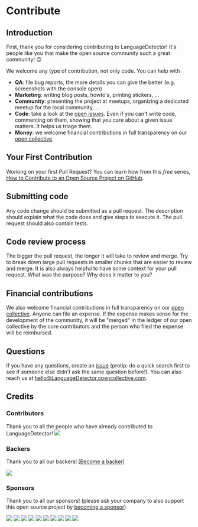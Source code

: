 # Contribute

## Introduction

First, thank you for considering contributing to LanguageDetector! It's people like you that make the open source community such a great community! 😊

We welcome any type of contribution, not only code. You can help with 
- **QA**: file bug reports, the more details you can give the better (e.g. screenshots with the console open)
- **Marketing**: writing blog posts, howto's, printing stickers, ...
- **Community**: presenting the project at meetups, organizing a dedicated meetup for the local community, ...
- **Code**: take a look at the [open issues](issues). Even if you can't write code, commenting on them, showing that you care about a given issue matters. It helps us triage them.
- **Money**: we welcome financial contributions in full transparency on our [open collective](https://opencollective.com/LanguageDetector).

## Your First Contribution

Working on your first Pull Request? You can learn how from this *free* series, [How to Contribute to an Open Source Project on GitHub](https://egghead.io/series/how-to-contribute-to-an-open-source-project-on-github).

## Submitting code

Any code change should be submitted as a pull request. The description should explain what the code does and give steps to execute it. The pull request should also contain tests.

## Code review process

The bigger the pull request, the longer it will take to review and merge. Try to break down large pull requests in smaller chunks that are easier to review and merge.
It is also always helpful to have some context for your pull request. What was the purpose? Why does it matter to you?

## Financial contributions

We also welcome financial contributions in full transparency on our [open collective](https://opencollective.com/LanguageDetector).
Anyone can file an expense. If the expense makes sense for the development of the community, it will be "merged" in the ledger of our open collective by the core contributors and the person who filed the expense will be reimbursed.

## Questions

If you have any questions, create an [issue](issue) (protip: do a quick search first to see if someone else didn't ask the same question before!).
You can also reach us at hello@LanguageDetector.opencollective.com.

## Credits

### Contributors

Thank you to all the people who have already contributed to LanguageDetector!
<a href="graphs/contributors"><img src="https://opencollective.com/LanguageDetector/contributors.svg?width=890" /></a>


### Backers

Thank you to all our backers! [[Become a backer](https://opencollective.com/LanguageDetector#backer)]

<a href="https://opencollective.com/LanguageDetector#backers" target="_blank"><img src="https://opencollective.com/LanguageDetector/backers.svg?width=890"></a>


### Sponsors

Thank you to all our sponsors! (please ask your company to also support this open source project by [becoming a sponsor](https://opencollective.com/LanguageDetector#sponsor))

<a href="https://opencollective.com/LanguageDetector/sponsor/0/website" target="_blank"><img src="https://opencollective.com/LanguageDetector/sponsor/0/avatar.svg"></a>
<a href="https://opencollective.com/LanguageDetector/sponsor/1/website" target="_blank"><img src="https://opencollective.com/LanguageDetector/sponsor/1/avatar.svg"></a>
<a href="https://opencollective.com/LanguageDetector/sponsor/2/website" target="_blank"><img src="https://opencollective.com/LanguageDetector/sponsor/2/avatar.svg"></a>
<a href="https://opencollective.com/LanguageDetector/sponsor/3/website" target="_blank"><img src="https://opencollective.com/LanguageDetector/sponsor/3/avatar.svg"></a>
<a href="https://opencollective.com/LanguageDetector/sponsor/4/website" target="_blank"><img src="https://opencollective.com/LanguageDetector/sponsor/4/avatar.svg"></a>
<a href="https://opencollective.com/LanguageDetector/sponsor/5/website" target="_blank"><img src="https://opencollective.com/LanguageDetector/sponsor/5/avatar.svg"></a>
<a href="https://opencollective.com/LanguageDetector/sponsor/6/website" target="_blank"><img src="https://opencollective.com/LanguageDetector/sponsor/6/avatar.svg"></a>
<a href="https://opencollective.com/LanguageDetector/sponsor/7/website" target="_blank"><img src="https://opencollective.com/LanguageDetector/sponsor/7/avatar.svg"></a>
<a href="https://opencollective.com/LanguageDetector/sponsor/8/website" target="_blank"><img src="https://opencollective.com/LanguageDetector/sponsor/8/avatar.svg"></a>
<a href="https://opencollective.com/LanguageDetector/sponsor/9/website" target="_blank"><img src="https://opencollective.com/LanguageDetector/sponsor/9/avatar.svg"></a>

<!-- This `CONTRIBUTING.md` is based on @nayafia's template https://github.com/nayafia/contributing-template -->